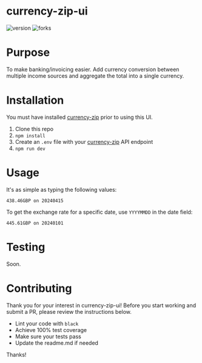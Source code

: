 # currency-zip-ui

![version](https://img.shields.io/badge/version-v0.1.0-white) ![forks](https://img.shields.io/github/forks/ricardoaugusto/currency-zip-ui
)

# Purpose

To make banking/invoicing easier. Add currency conversion between multiple income sources and aggregate the total into a single currency.

# Installation

You must have installed  [currency-zip](https://github.com/ricardoaugusto/currency-zip) prior to using this UI.

1. Clone this repo
2. `npm install`
3. Create an `.env` file with your [currency-zip](https://github.com/ricardoaugusto/currency-zip) API endpoint
4. `npm run dev`

# Usage

It's as simple as typing the following values:

```"100EUR + 250USD + 1000BRL to GBP"
438.46GBP on 20240415
```

To get the exchange rate for a specific date, use `YYYYMMDD` in the date field:

```"100EUR + 250USD + 1000BRL to GBP" 20240101
445.61GBP on 20240101
```

# Testing

Soon.

# Contributing

Thank you for your interest in currency-zip-ui! Before you start working and submit a PR, please review the instructions below.

- Lint your code with `black`
- Achieve 100% test coverage
- Make sure your tests pass
- Update the readme.md if needed

Thanks!